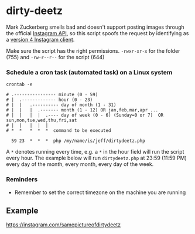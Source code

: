 # dirty-deetz
Mark Zuckerberg smells bad and doesn't support posting images through the official [Instagram API](https://www.instagram.com/developer/), so this script spoofs the request by identifying as a [version 4 Instagram client](https://youtu.be/dQw4w9WgXcQ).

Make sure the script has the right permissions. `-rwxr-xr-x` for the folder (755) and `-rw-r--r--` for the script (644)



### Schedule a cron task (automated task) on a Linux system
```
crontab -e
```
```
# .---------------- minute (0 - 59) 
# |  .------------- hour (0 - 23)
# |  |   .---------- day of month (1 - 31)
# |  |   |  .------- month (1 - 12) OR jan,feb,mar,apr ... 
# |  |   |  |  .---- day of week (0 - 6) (Sunday=0 or 7)  OR sun,mon,tue,wed,thu,fri,sat 
# |  |   |  |  |
# *  *   *  *  *  command to be executed

  59 23  *  *  *  php /my/name/is/jeff/dirtydeetz.php
```
A `*` denotes running every time, e.g. a `*` in the hour field will run the script every hour. The example below will run `dirtydeetz.php` at 23:59 (11:59 PM) every day of the month, every month, every day of the week.
### Reminders
- Remember to set the correct timezone on the machine you are running

## Example
https://instagram.com/samepictureofdirtydeetz
